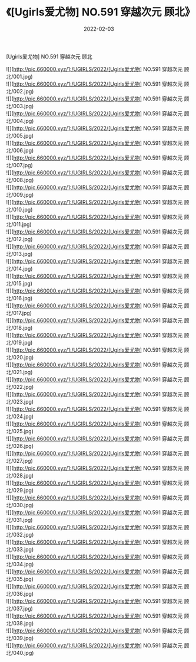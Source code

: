 ﻿---
layout: post
title:  《[Ugirls爱尤物] NO.591 穿越次元 顾北》
date:   2022-02-03
img: http://pic.660000.xyz/1:/UGIRLS/2022/[Ugirls爱尤物] NO.591 穿越次元 顾北/000.jpg
categories: [美女, 清纯, 唯美]
---

[Ugirls爱尤物] NO.591 穿越次元 顾北

 ![](http://pic.660000.xyz/1:/UGIRLS/2022/[Ugirls爱尤物] NO.591 穿越次元 顾北/001.jpg) <br>![](http://pic.660000.xyz/1:/UGIRLS/2022/[Ugirls爱尤物] NO.591 穿越次元 顾北/002.jpg) <br>![](http://pic.660000.xyz/1:/UGIRLS/2022/[Ugirls爱尤物] NO.591 穿越次元 顾北/003.jpg) <br>![](http://pic.660000.xyz/1:/UGIRLS/2022/[Ugirls爱尤物] NO.591 穿越次元 顾北/004.jpg) <br>![](http://pic.660000.xyz/1:/UGIRLS/2022/[Ugirls爱尤物] NO.591 穿越次元 顾北/005.jpg) <br>![](http://pic.660000.xyz/1:/UGIRLS/2022/[Ugirls爱尤物] NO.591 穿越次元 顾北/006.jpg) <br>![](http://pic.660000.xyz/1:/UGIRLS/2022/[Ugirls爱尤物] NO.591 穿越次元 顾北/007.jpg) <br>![](http://pic.660000.xyz/1:/UGIRLS/2022/[Ugirls爱尤物] NO.591 穿越次元 顾北/008.jpg) <br>![](http://pic.660000.xyz/1:/UGIRLS/2022/[Ugirls爱尤物] NO.591 穿越次元 顾北/009.jpg) <br>![](http://pic.660000.xyz/1:/UGIRLS/2022/[Ugirls爱尤物] NO.591 穿越次元 顾北/010.jpg) <br>![](http://pic.660000.xyz/1:/UGIRLS/2022/[Ugirls爱尤物] NO.591 穿越次元 顾北/011.jpg) <br>![](http://pic.660000.xyz/1:/UGIRLS/2022/[Ugirls爱尤物] NO.591 穿越次元 顾北/012.jpg) <br>![](http://pic.660000.xyz/1:/UGIRLS/2022/[Ugirls爱尤物] NO.591 穿越次元 顾北/013.jpg) <br>![](http://pic.660000.xyz/1:/UGIRLS/2022/[Ugirls爱尤物] NO.591 穿越次元 顾北/014.jpg) <br>![](http://pic.660000.xyz/1:/UGIRLS/2022/[Ugirls爱尤物] NO.591 穿越次元 顾北/015.jpg) <br>![](http://pic.660000.xyz/1:/UGIRLS/2022/[Ugirls爱尤物] NO.591 穿越次元 顾北/016.jpg) <br>![](http://pic.660000.xyz/1:/UGIRLS/2022/[Ugirls爱尤物] NO.591 穿越次元 顾北/017.jpg) <br>![](http://pic.660000.xyz/1:/UGIRLS/2022/[Ugirls爱尤物] NO.591 穿越次元 顾北/018.jpg) <br>![](http://pic.660000.xyz/1:/UGIRLS/2022/[Ugirls爱尤物] NO.591 穿越次元 顾北/019.jpg) <br>![](http://pic.660000.xyz/1:/UGIRLS/2022/[Ugirls爱尤物] NO.591 穿越次元 顾北/020.jpg) <br>![](http://pic.660000.xyz/1:/UGIRLS/2022/[Ugirls爱尤物] NO.591 穿越次元 顾北/021.jpg) <br>![](http://pic.660000.xyz/1:/UGIRLS/2022/[Ugirls爱尤物] NO.591 穿越次元 顾北/022.jpg) <br>![](http://pic.660000.xyz/1:/UGIRLS/2022/[Ugirls爱尤物] NO.591 穿越次元 顾北/023.jpg) <br>![](http://pic.660000.xyz/1:/UGIRLS/2022/[Ugirls爱尤物] NO.591 穿越次元 顾北/024.jpg) <br>![](http://pic.660000.xyz/1:/UGIRLS/2022/[Ugirls爱尤物] NO.591 穿越次元 顾北/025.jpg) <br>![](http://pic.660000.xyz/1:/UGIRLS/2022/[Ugirls爱尤物] NO.591 穿越次元 顾北/026.jpg) <br>![](http://pic.660000.xyz/1:/UGIRLS/2022/[Ugirls爱尤物] NO.591 穿越次元 顾北/027.jpg) <br>![](http://pic.660000.xyz/1:/UGIRLS/2022/[Ugirls爱尤物] NO.591 穿越次元 顾北/028.jpg) <br>![](http://pic.660000.xyz/1:/UGIRLS/2022/[Ugirls爱尤物] NO.591 穿越次元 顾北/029.jpg) <br>![](http://pic.660000.xyz/1:/UGIRLS/2022/[Ugirls爱尤物] NO.591 穿越次元 顾北/030.jpg) <br>![](http://pic.660000.xyz/1:/UGIRLS/2022/[Ugirls爱尤物] NO.591 穿越次元 顾北/031.jpg) <br>![](http://pic.660000.xyz/1:/UGIRLS/2022/[Ugirls爱尤物] NO.591 穿越次元 顾北/032.jpg) <br>![](http://pic.660000.xyz/1:/UGIRLS/2022/[Ugirls爱尤物] NO.591 穿越次元 顾北/033.jpg) <br>![](http://pic.660000.xyz/1:/UGIRLS/2022/[Ugirls爱尤物] NO.591 穿越次元 顾北/034.jpg) <br>![](http://pic.660000.xyz/1:/UGIRLS/2022/[Ugirls爱尤物] NO.591 穿越次元 顾北/035.jpg) <br>![](http://pic.660000.xyz/1:/UGIRLS/2022/[Ugirls爱尤物] NO.591 穿越次元 顾北/036.jpg) <br>![](http://pic.660000.xyz/1:/UGIRLS/2022/[Ugirls爱尤物] NO.591 穿越次元 顾北/037.jpg) <br>![](http://pic.660000.xyz/1:/UGIRLS/2022/[Ugirls爱尤物] NO.591 穿越次元 顾北/038.jpg) <br>![](http://pic.660000.xyz/1:/UGIRLS/2022/[Ugirls爱尤物] NO.591 穿越次元 顾北/039.jpg) <br>![](http://pic.660000.xyz/1:/UGIRLS/2022/[Ugirls爱尤物] NO.591 穿越次元 顾北/040.jpg) <br>